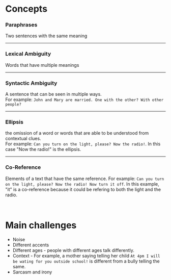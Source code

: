 # Concepts

### Paraphrases
Two sentences with the same meaning

---

### Lexical Ambiguity
Words that have multiple meanings

---

### Syntactic Ambiguity
A sentence that can be seen in multiple ways. <br>
For example: `John and Mary are married. One with the other? With other people?`

---

### Ellipsis
the omission of a word or words that are able to be understood from contextual clues.<br>
For example: `Can you turn on the light, please? Now the radio!`. In this case "Now the radio!" is the ellipsis. 

---

### Co-Reference
Elements of a text that have the same reference. For example: `Can you turn on the light, please? Now the radio! Now turn it off`. In this example, "it" is a co-reference because it could be refering to both the light and the radio.

<br>

# Main challenges

- Noise
- Different accents
- Different ages - people with different ages talk differently.
- Context - For example, a mother saying telling her child `At 4pm I will be wating for you outside school!` is different from a bully telling the same.
- Sarcasm and irony

